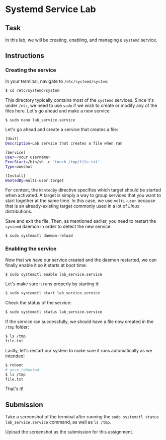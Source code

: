 # Systemd Service Lab

## Task

In this lab, we will be creating, enabling, and managing a `systemd` service.

## Instructions

### Creating the service

In your terminal, navigate to `/etc/systemd/system`:

```bash
$ cd /etc/systemd/system
```

This directory typically contains most of the `systemd` services. Since it's under `/etc`, we need to use `sudo` if we wish to create or modify any of the files here. Let's go ahead and make a new service:

```bash
$ sudo nano lab_service.service
```

Let's go ahead and create a service that creates a file:

```bash
[Unit]
Description=Lab service that creates a file when ran

[Service]
User=<your username>
ExecStart=/bin/sh -c 'touch /tmp/file.txt'
Type=oneshot

[Install]
WantedBy=multi-user.target
```

For context, the `WantedBy` directive specifies which target should be started when activated. A target is simply a way to group services that you want to start together at the same time. In this case, we use `multi-user` because that is an already-existing target commonly used in a lot of *Linux* distributions.

Save and exit the file. Then, as mentioned earlier, you need to restart the `systemd` daemon in order to detect the new service:

```bash
$ sudo systemctl daemon-reload
```

### Enabling the service

Now that we have our service created and the daemon restarted, we can finally enable it so it starts at boot time:

```bash
$ sudo systemctl enable lab_service.service
```

Let's make sure it runs properly by starting it:

```bash
$ sudo systemctl start lab_service.service
```

Check the status of the service:

```bash
$ sudo systemctl status lab_service.service
```

If the service ran successfully, we should have a file now created in the `/tmp` folder:

```bash
$ ls /tmp
file.txt
```

Lastly, let's restart our system to make sure it runs automatically as we intended:

```bash
$ reboot
# once rebooted
$ ls /tmp
file.txt
```

That's it!

## Submission

Take a screenshot of the terminal after running the `sudo systemctl status lab_service.service` command, as well as `ls /tmp`.

Upload the screenshot as the submission for this assignment.
